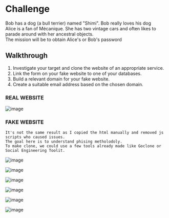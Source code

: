 
# Challenge
Bob has a dog (a bull terrier) named "Shimi". Bob really loves his dog <br>
Alice is a fan of Mécanique. She has two vintage cars and often likes to parade around with her ancestral objects. <br>
The mission will be to obtain Alice's or Bob's password

## Walkthrough 
1) Investigate your target and clone the website of an appropriate service.
2) Link the form on your fake website to one of your databases.
3) Build a relevant domain for your fake website.
4) Create a suitable email address based on the chosen domain.
### REAL WEBSITE
![image](https://github.com/AyraStelmaszewski/Cheatsheet-Phising/assets/68444023/6bd84a36-b455-4a44-b165-185b2b9d4121)
### FAKE WEBSITE
    It's not the same result as I copied the html manually and removed js scripts who caused issues. 
    The goal here is to understand phising metholodoly.
    To make clone, we could use a few tools already made like Goclone or Social Engineering Toolit.
![image](https://github.com/AyraStelmaszewski/Cheatsheet-Phising/assets/68444023/211cb0c4-b230-4148-8fbc-f8577d35dd52)

![image](https://github.com/AyraStelmaszewski/Cheatsheet-Phising/assets/68444023/62fa94e3-1ab3-4aaf-ba56-370d88119280)

![image](https://github.com/AyraStelmaszewski/Cheatsheet-Phising/assets/68444023/da4e3c08-c4ac-4f4b-888e-3762cf44df49)

![image](https://github.com/AyraStelmaszewski/Cheatsheet-Phising/assets/68444023/e156242a-ffd5-41ef-95dd-dced4104aba6)

![image](https://github.com/AyraStelmaszewski/Cheatsheet-Phising/assets/68444023/44823f2d-21a5-4aba-bb45-aa9a25a82ca6)

![image](https://github.com/AyraStelmaszewski/Cheatsheet-Phising/assets/68444023/1b044da5-baba-40e7-b2c0-38326e62a0da)

